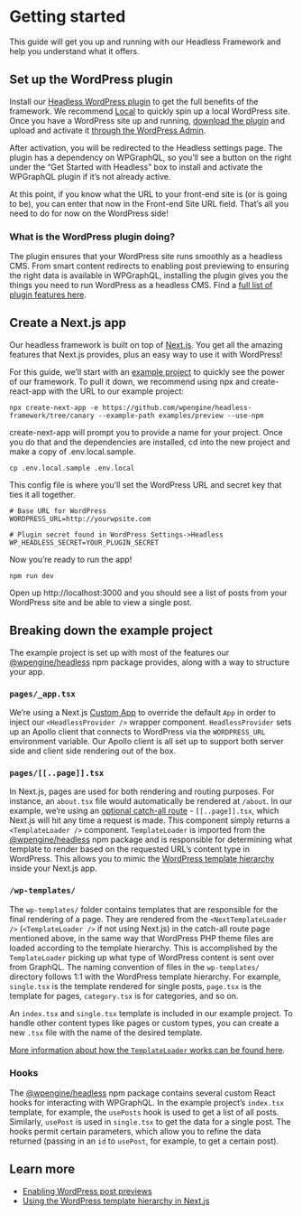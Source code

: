 # Getting started

This guide will get you up and running with our Headless Framework and help you understand what it offers.

## Set up the WordPress plugin

Install our [Headless WordPress plugin](https://github.com/wpengine/headless-framework#wordpress-plugin) to get the full benefits of the framework. We recommend [Local](https://localwp.com/) to quickly spin up a local WordPress site. Once you have a WordPress site up and running, [download the plugin](https://wp-product-info.wpesvc.net/v1/plugins/wpe-headless?download) and upload and activate it [through the WordPress Admin](https://wordpress.org/support/article/managing-plugins/#manual-upload-via-wordpress-admin).

After activation, you will be redirected to the Headless settings page. The plugin has a dependency on WPGraphQL, so you’ll see a button on the right under the “Get Started with Headless” box to install and activate the WPGraphQL plugin if it’s not already active.

At this point, if you know what the URL to your front-end site is (or is going to be), you can enter that now in the Front-end Site URL field. That’s all you need to do for now on the WordPress side!

### What is the WordPress plugin doing?

The plugin ensures that your WordPress site runs smoothly as a headless CMS. From smart content redirects to enabling post previewing to ensuring the right data is available in WPGraphQL, installing the plugin gives you the things you need to run WordPress as a headless CMS. Find a [full list of plugin features here](https://github.com/wpengine/headless-framework#plugin-features).

## Create a Next.js app

Our headless framework is built on top of [Next.js](https://nextjs.org/). You get all the amazing features that Next.js provides, plus an easy way to use it with WordPress!

For this guide, we’ll start with an [example project](https://github.com/wpengine/headless-framework/tree/canary/examples/preview) to quickly see the power of our framework. To pull it down, we recommend using npx and create-react-app with the URL to our example project:

```npx create-next-app -e https://github.com/wpengine/headless-framework/tree/canary --example-path examples/preview --use-npm```

create-next-app will prompt you to provide a name for your project. Once you do that and the dependencies are installed, cd into the new project and make a copy of .env.local.sample.

```cp .env.local.sample .env.local```

This config file is where you’ll set the WordPress URL and secret key that ties it all together.

```
# Base URL for WordPress
WORDPRESS_URL=http://yourwpsite.com

# Plugin secret found in WordPress Settings->Headless
WP_HEADLESS_SECRET=YOUR_PLUGIN_SECRET
```

Now you’re ready to run the app!

```npm run dev```

Open up http://localhost:3000 and you should see a list of posts from your WordPress site and be able to view a single post.

## Breaking down the example project

The example project is set up with most of the features our [@wpengine/headless](https://npmjs.org/package/@wpengine/headless) npm package provides, along with a way to structure your app.

### ```pages/_app.tsx```

We’re using a Next.js [Custom App](https://nextjs.org/docs/advanced-features/custom-app) to override the default `App` in order to inject our `<HeadlessProvider />` wrapper component. `HeadlessProvider` sets up an Apollo client that connects to WordPress via the `WORDPRESS_URL` environment variable. Our Apollo client is all set up to support both server side and client side rendering out of the box.

### ```pages/[[..page]].tsx```

In Next.js, pages are used for both rendering and routing purposes. For instance, an `about.tsx` file would automatically be rendered at `/about`. In our example, we’re using an [optional catch-all route](https://nextjs.org/docs/routing/dynamic-routes#optional-catch-all-routes) - `[[..page]].tsx`, which Next.js will hit any time a request is made. This component simply returns a `<TemplateLoader />` component. `TemplateLoader` is imported from the [@wpengine/headless](https://npmjs.org/package/@wpengine/headless) npm package and is responsible for determining what template to render based on the requested URL’s content type in WordPress. This allows you to mimic the [WordPress template hierarchy](https://developer.wordpress.org/themes/basics/template-hierarchy/) inside your Next.js app.

### ```/wp-templates/```

The `wp-templates/` folder contains templates that are responsible for the final rendering of a page. They are rendered from the `<NextTemplateLoader />` (`<TemplateLoader />` if not using Next.js) in the catch-all route page mentioned above, in the same way that WordPress PHP theme files are loaded according to the template hierarchy. This is accomplished by the `TemplateLoader` picking up what type of WordPress content is sent over from GraphQL. The naming convention of files in the `wp-templates/` directory follows 1:1 with the WordPress template hierarchy. For example, `single.tsx` is the template rendered for single posts, `page.tsx` is the template for pages, `category.tsx` is for categories, and so on.

An `index.tsx` and `single.tsx` template is included in our example project. To handle other content types like pages or custom types, you can create a new `.tsx` file with the name of the desired template.

[More information about how the `TemplateLoader` works can be found here](/docs/templating/).

### Hooks

The [@wpengine/headless](https://npmjs.org/package/@wpengine/headless) npm package contains several custom React hooks for interacting with WPGraphQL. In the example project’s `index.tsx` template, for example, the `usePosts` hook is used to get a list of all posts. Similarly, `usePost` is used in `single.tsx` to get the data for a single post. The hooks permit certain parameters, which allow you to refine the data returned (passing in an `id` to `usePost`, for example, to get a certain post).

## Learn more

- [Enabling WordPress post previews](/docs/previews/)
- [Using the WordPress template hierarchy in Next.js](/docs/templating/)
